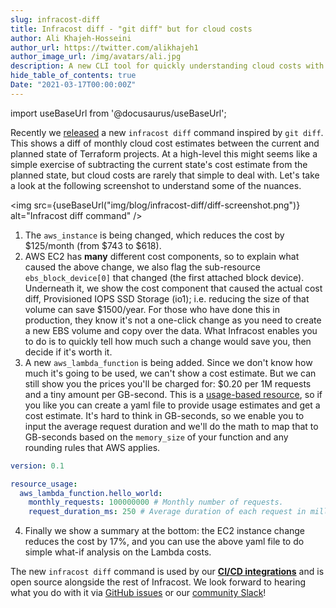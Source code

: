 ```yaml
---
slug: infracost-diff
title: Infracost diff - "git diff" but for cloud costs
author: Ali Khajeh-Hosseini
author_url: https://twitter.com/alikhajeh1
author_image_url: /img/avatars/ali.jpg
description: A new CLI tool for quickly understanding cloud costs with Terraform
hide_table_of_contents: true
Date: "2021-03-17T00:00:00Z"
---
```


import useBaseUrl from '@docusaurus/useBaseUrl';

Recently we [released](/docs/#quick-start) a new `infracost diff` command inspired by `git diff`. This shows a diff of monthly cloud cost estimates between the current and planned state of Terraform projects. At a high-level this might seems like a simple exercise of subtracting the current state's cost estimate from the planned state, but cloud costs are rarely that simple to deal with. Let's take a look at the following screenshot to understand some of the nuances.

<img src={useBaseUrl("img/blog/infracost-diff/diff-screenshot.png")} alt="Infracost diff command" />

1. The `aws_instance` is being changed, which reduces the cost by $125/month (from $743 to $618).
2. AWS EC2 has **many** different cost components, so to explain what caused the above change, we also flag the sub-resource `ebs_block_device[0]` that changed (the first attached block device). Underneath it, we show the cost component that caused the actual cost diff, Provisioned IOPS SSD Storage (io1); i.e. reducing the size of that volume can save $1500/year. For those who have done this in production, they know it's not a one-click change as you need to create a new EBS volume and copy over the data. What Infracost enables you to do is to quickly tell how much such a change would save you, then decide if it's worth it.
3. A new `aws_lambda_function` is being added. Since we don't know how much it's going to be used, we can't show a cost estimate. But we can still show you the prices you'll be charged for: $0.20 per 1M requests and a tiny amount per GB-second. This is a [usage-based resource](/docs/usage_based_resources), so if you like you can create a yaml file to provide usage estimates and get a cost estimate. It's hard to think in GB-seconds, so we enable you to input the average request duration and we'll do the math to map that to GB-seconds based on the `memory_size` of your function and any rounding rules that AWS applies.
  ```yaml
  version: 0.1

  resource_usage:
    aws_lambda_function.hello_world:
      monthly_requests: 100000000 # Monthly number of requests.
      request_duration_ms: 250 # Average duration of each request in milliseconds.
  ```
4. Finally we show a summary at the bottom: the EC2 instance change reduces the cost by 17%, and you can use the above yaml file to do simple what-if analysis on the Lambda costs.

The new `infracost diff` command is used by our [**CI/CD integrations**](/docs/integrations/cicd) and is open source alongside the rest of Infracost. We look forward to hearing what you do with it via [GitHub issues](https://github.com/infracost/infracost/issues) or our [community Slack](https://www.infracost.io/community-chat)!
